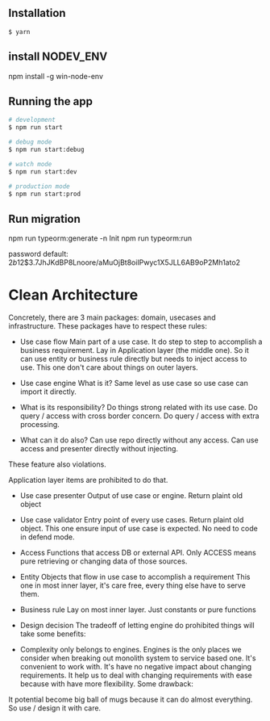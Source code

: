 ## Installation

```
$ yarn
```

## install NODEV_ENV

npm install -g win-node-env

## Running the app

```bash
# development
$ npm run start

# debug mode
$ npm run start:debug

# watch mode
$ npm run start:dev

# production mode
$ npm run start:prod
```

## Run migration

npm run typeorm:generate -n Init
npm run typeorm:run

password default: $2b$12$3.7JhJKdBP8Lnoore/aMuOjBt8oiIPwyc1X5JLL6AB9oP2Mh1ato2

# Clean Architecture

Concretely, there are 3 main packages: domain, usecases and infrastructure. These packages have to respect these rules:

-   Use case flow
    Main part of a use case. It do step to step to accomplish a business requirement.
    Lay in Application layer (the middle one). So it can use entity or business rule directly but needs to inject access to use. This one don't care about things on outer layers.

-   Use case engine
    What is it?
    Same level as use case so use case can import it directly.

-   What is its responsibility?
    Do things strong related with its use case.
    Do query / access with cross border concern.
    Do query / access with extra processing.

-   What can it do also?
    Can use repo directly without any access.
    Can use access and presenter directly without injecting.

These feature also violations.

Application layer items are prohibited to do that.

-   Use case presenter
    Output of use case or engine. Return plaint old object

-   Use case validator
    Entry point of every use cases. Return plaint old object. This one ensure input of use case is expected. No need to code in defend mode.

-   Access
    Functions that access DB or external API. Only ACCESS means pure retrieving or changing data of those sources.

-   Entity
    Objects that flow in use case to accomplish a requirement
    This one in most inner layer, it's care free, every thing else have to serve them.

-   Business rule
    Lay on most inner layer. Just constants or pure functions

-   Design decision
    The tradeoff of letting engine do prohibited things will take some benefits:

-   Complexity only belongs to engines.
    Engines is the only places we consider when breaking out monolith system to service based one.
    It's convenient to work with.
    It's have no negative impact about changing requirements. It help us to deal with changing requirements with ease because with have more flexibility.
    Some drawback:

It potential become big ball of mugs because it can do almost everything. So use / design it with care.
